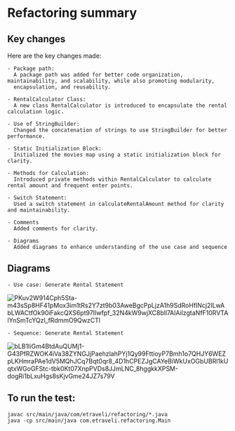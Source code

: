 # Refactoring summary

## Key changes

Here are the key changes made:

    - Package path: 
      A package path was added for better code organization, maintainability, and scalability, while also promoting modularity, 
      encapsulation, and reusability.    

    - RentalCalculator Class: 
      A new class RentalCalculator is introduced to encapsulate the rental calculation logic.
    
    - Use of StringBuilder: 
      Changed the concatenation of strings to use StringBuilder for better performance.
    
    - Static Initialization Block: 
      Initialized the movies map using a static initialization block for clarity.
      
    - Methods for Calculation: 
      Introduced private methods within RentalCalculator to calculate rental amount and frequent enter points.
    
    - Switch Statement: 
      Used a switch statement in calculateRentalAmount method for clarity and maintainability.

    - Comments
      Added comments for clarity.
    
    - Diagrams
      Added diagrams to enhance understanding of the use case and sequence

        
## Diagrams

	- Use case: Generate Rental Statement
	
![PKuv2W914Cph5Sta-m43sSp8HF41pMox3im1tRs2Y7zt9b03AweBgcPpLjzA1h9SdRoHflNcj2ILwAbLWACtfOk90iFakcQXS6pt97IIwfpf_32N4kW9wjXC8bll7AIAilzgtaNfF10RVTAlYnSmTcYQzl_fRdmmO9QwzCTl](https://github.com/amuten01/refactoring-java/assets/156481017/5c04f221-d003-4a10-acda-dd7444f7a871)
	
	
	- Sequence: Generate Rental Statement
	
![bLB1IiGm4BtdAuQUMj1-G43PfRZWOK4iVa38ZYNGJjPaehzlahPYj1Qy99FttioyP7Bmh1o7QHJY6WEZpLKHmraPAe1dV5MQhJCq7Bqt0qr8_4D1hCPEZJgCAYeBiWkUxOGbUBRl1kUqtxWGoGFStc-tbk0Kt07XnpPVDs8JJmLNC_8hggkkXPSM-dogRi1bLxuHgs8sKjvGme24JZ7s79V](https://github.com/amuten01/refactoring-java/assets/156481017/302a168d-634e-4de0-ba2f-ac2b2ee96ac1)




## To run the test:

```
javac src/main/java/com/etraveli/refactoring/*.java
java -cp src/main/java com.etraveli.refactoring.Main
```



